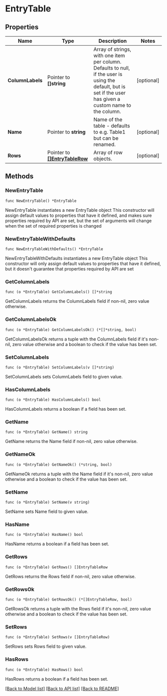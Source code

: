 # EntryTable

## Properties

Name | Type | Description | Notes
------------ | ------------- | ------------- | -------------
**ColumnLabels** | Pointer to **[]string** | Array of strings, with one item per column. Defaults to null, if the user is using the default, but is set if the user has given a custom name to the column.  | [optional] 
**Name** | Pointer to **string** | Name of the table - defaults to e.g. Table1 but can be renamed.  | [optional] 
**Rows** | Pointer to [**[]EntryTableRow**](EntryTableRow.md) | Array of row objects. | [optional] 

## Methods

### NewEntryTable

`func NewEntryTable() *EntryTable`

NewEntryTable instantiates a new EntryTable object
This constructor will assign default values to properties that have it defined,
and makes sure properties required by API are set, but the set of arguments
will change when the set of required properties is changed

### NewEntryTableWithDefaults

`func NewEntryTableWithDefaults() *EntryTable`

NewEntryTableWithDefaults instantiates a new EntryTable object
This constructor will only assign default values to properties that have it defined,
but it doesn't guarantee that properties required by API are set

### GetColumnLabels

`func (o *EntryTable) GetColumnLabels() []*string`

GetColumnLabels returns the ColumnLabels field if non-nil, zero value otherwise.

### GetColumnLabelsOk

`func (o *EntryTable) GetColumnLabelsOk() (*[]*string, bool)`

GetColumnLabelsOk returns a tuple with the ColumnLabels field if it's non-nil, zero value otherwise
and a boolean to check if the value has been set.

### SetColumnLabels

`func (o *EntryTable) SetColumnLabels(v []*string)`

SetColumnLabels sets ColumnLabels field to given value.

### HasColumnLabels

`func (o *EntryTable) HasColumnLabels() bool`

HasColumnLabels returns a boolean if a field has been set.

### GetName

`func (o *EntryTable) GetName() string`

GetName returns the Name field if non-nil, zero value otherwise.

### GetNameOk

`func (o *EntryTable) GetNameOk() (*string, bool)`

GetNameOk returns a tuple with the Name field if it's non-nil, zero value otherwise
and a boolean to check if the value has been set.

### SetName

`func (o *EntryTable) SetName(v string)`

SetName sets Name field to given value.

### HasName

`func (o *EntryTable) HasName() bool`

HasName returns a boolean if a field has been set.

### GetRows

`func (o *EntryTable) GetRows() []EntryTableRow`

GetRows returns the Rows field if non-nil, zero value otherwise.

### GetRowsOk

`func (o *EntryTable) GetRowsOk() (*[]EntryTableRow, bool)`

GetRowsOk returns a tuple with the Rows field if it's non-nil, zero value otherwise
and a boolean to check if the value has been set.

### SetRows

`func (o *EntryTable) SetRows(v []EntryTableRow)`

SetRows sets Rows field to given value.

### HasRows

`func (o *EntryTable) HasRows() bool`

HasRows returns a boolean if a field has been set.


[[Back to Model list]](../README.md#documentation-for-models) [[Back to API list]](../README.md#documentation-for-api-endpoints) [[Back to README]](../README.md)


